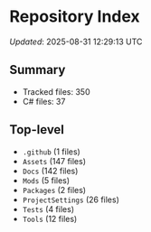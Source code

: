 # Repository Index

_Updated_: 2025-08-31 12:29:13 UTC

## Summary
- Tracked files: 350
- C# files: 37

## Top-level
- `.github` (1 files)
- `Assets` (147 files)
- `Docs` (142 files)
- `Mods` (5 files)
- `Packages` (2 files)
- `ProjectSettings` (26 files)
- `Tests` (4 files)
- `Tools` (12 files)
